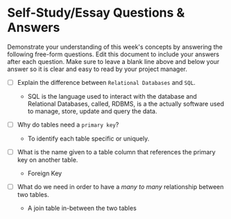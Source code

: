 # Self-Study/Essay Questions & Answers

Demonstrate your understanding of this week's concepts by answering the following free-form questions. Edit this document to include your answers after each question. Make sure to leave a blank line above and below your answer so it is clear and easy to read by your project manager.

- [ ] Explain the difference between `Relational Databases` and `SQL`.

    - SQL is the language used to interact with the database and Relational Databases, called, RDBMS, is a the actually software used to manage, store, update and query the data.

- [ ] Why do tables need a `primary key`?

    -  To identify each table specific or uniquely.

- [ ] What is the name given to a table column that references the primary key on another table.

    - Foreign Key

- [ ] What do we need in order to have a _many to many_ relationship between two tables.

    - A join table in-between the two tables